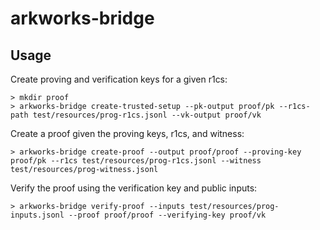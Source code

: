 # arkworks-bridge

## Usage


Create proving and verification keys for a given r1cs:

```
> mkdir proof
> arkworks-bridge create-trusted-setup --pk-output proof/pk --r1cs-path test/resources/prog-r1cs.jsonl --vk-output proof/vk                                 
```

Create a proof given the proving keys, r1cs, and witness:

```
> arkworks-bridge create-proof --output proof/proof --proving-key proof/pk --r1cs test/resources/prog-r1cs.jsonl --witness test/resources/prog-witness.jsonl
```

Verify the proof using the verification key and public inputs:

```
> arkworks-bridge verify-proof --inputs test/resources/prog-inputs.jsonl --proof proof/proof --verifying-key proof/vk                                       
```

